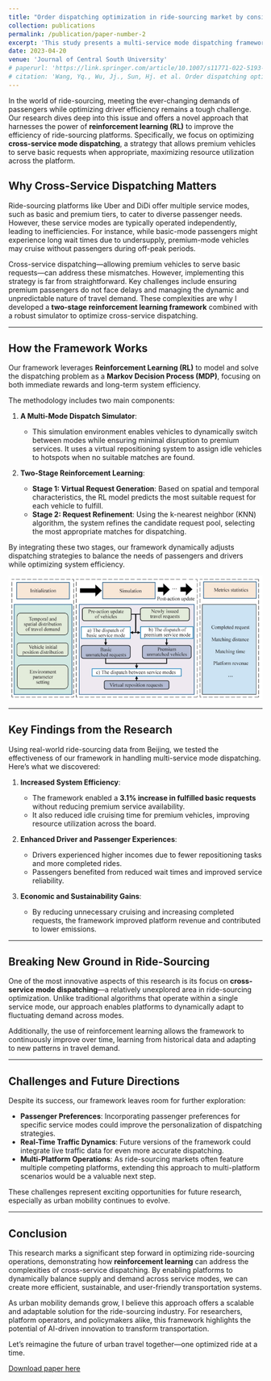 ```yaml
---
title: "Order dispatching optimization in ride-sourcing market by considering cross service modes"
collection: publications
permalink: /publication/paper-number-2
excerpt: 'This study presents a multi-service mode dispatching framework, incorporating a simulator and a two-stage reinforcement learning algorithm, which successfully reduces vehicle idle time and improves passenger experience in ride-sourcing platforms, fulfilling additional basic requests without compromising premium ones, thereby demonstrating the feasibility and effectiveness of cross-mode dispatching in various scenarios'
date: 2023-04-20
venue: 'Journal of Central South University'
# paperurl: 'https://link.springer.com/article/10.1007/s11771-022-5193-4'
# citation: 'Wang, Yq., Wu, Jj., Sun, Hj. et al. Order dispatching optimization in ride-sourcing market by considering cross service modes. J. Cent. South Univ. 30, 642–653 (2023). https://doi.org/10.1007/s11771-022-5193-4'
---
```


In the world of ride-sourcing, meeting the ever-changing demands of passengers while optimizing driver efficiency remains a tough challenge. Our research dives deep into this issue and offers a novel approach that harnesses the power of **reinforcement learning (RL)** to improve the efficiency of ride-sourcing platforms. Specifically, we focus on optimizing **cross-service mode dispatching**, a strategy that allows premium vehicles to serve basic requests when appropriate, maximizing resource utilization across the platform.

## **Why Cross-Service Dispatching Matters**

Ride-sourcing platforms like Uber and DiDi offer multiple service modes, such as basic and premium tiers, to cater to diverse passenger needs. However, these service modes are typically operated independently, leading to inefficiencies. For instance, while basic-mode passengers might experience long wait times due to undersupply, premium-mode vehicles may cruise without passengers during off-peak periods.

Cross-service dispatching—allowing premium vehicles to serve basic requests—can address these mismatches. However, implementing this strategy is far from straightforward. Key challenges include ensuring premium passengers do not face delays and managing the dynamic and unpredictable nature of travel demand. These complexities are why I developed a **two-stage reinforcement learning framework** combined with a robust simulator to optimize cross-service dispatching.

---

## **How the Framework Works**

Our framework leverages **Reinforcement Learning (RL)** to model and solve the dispatching problem as a **Markov Decision Process (MDP)**, focusing on both immediate rewards and long-term system efficiency.

The methodology includes two main components:

1. **A Multi-Mode Dispatch Simulator**: 
   - This simulation environment enables vehicles to dynamically switch between modes while ensuring minimal disruption to premium services. It uses a virtual repositioning system to assign idle vehicles to hotspots when no suitable matches are found.
   
2. **Two-Stage Reinforcement Learning**:
   - **Stage 1: Virtual Request Generation**: Based on spatial and temporal characteristics, the RL model predicts the most suitable request for each vehicle to fulfill.
   - **Stage 2: Request Refinement**: Using the k-nearest neighbor (KNN) algorithm, the system refines the candidate request pool, selecting the most appropriate matches for dispatching.

By integrating these two stages, our framework dynamically adjusts dispatching strategies to balance the needs of passengers and drivers while optimizing system efficiency.


![Research Framework](/images/paper-2/Simulation-Framework.png)

---

## **Key Findings from the Research**

Using real-world ride-sourcing data from Beijing, we tested the effectiveness of our framework in handling multi-service mode dispatching. Here’s what we discovered:

1. **Increased System Efficiency**:
   - The framework enabled a **3.1% increase in fulfilled basic requests** without reducing premium service availability.
   - It also reduced idle cruising time for premium vehicles, improving resource utilization across the board.

2. **Enhanced Driver and Passenger Experiences**:
   - Drivers experienced higher incomes due to fewer repositioning tasks and more completed rides.
   - Passengers benefited from reduced wait times and improved service reliability.

3. **Economic and Sustainability Gains**:
   - By reducing unnecessary cruising and increasing completed requests, the framework improved platform revenue and contributed to lower emissions.

---

## **Breaking New Ground in Ride-Sourcing**

One of the most innovative aspects of this research is its focus on **cross-service mode dispatching**—a relatively unexplored area in ride-sourcing optimization. Unlike traditional algorithms that operate within a single service mode, our approach enables platforms to dynamically adapt to fluctuating demand across modes.

Additionally, the use of reinforcement learning allows the framework to continuously improve over time, learning from historical data and adapting to new patterns in travel demand.

---

## **Challenges and Future Directions**

Despite its success, our framework leaves room for further exploration:

- **Passenger Preferences**: Incorporating passenger preferences for specific service modes could improve the personalization of dispatching strategies.
- **Real-Time Traffic Dynamics**: Future versions of the framework could integrate live traffic data for even more accurate dispatching.
- **Multi-Platform Operations**: As ride-sourcing markets often feature multiple competing platforms, extending this approach to multi-platform scenarios would be a valuable next step.

These challenges represent exciting opportunities for future research, especially as urban mobility continues to evolve.

---

## **Conclusion**

This research marks a significant step forward in optimizing ride-sourcing operations, demonstrating how **reinforcement learning** can address the complexities of cross-service dispatching. By enabling platforms to dynamically balance supply and demand across service modes, we can create more efficient, sustainable, and user-friendly transportation systems.

As urban mobility demands grow, I believe this approach offers a scalable and adaptable solution for the ride-sourcing industry. For researchers, platform operators, and policymakers alike, this framework highlights the potential of AI-driven innovation to transform transportation.

Let’s reimagine the future of urban travel together—one optimized ride at a time.

[Download paper here](https://link.springer.com/article/10.1007/s11771-022-5193-4)
